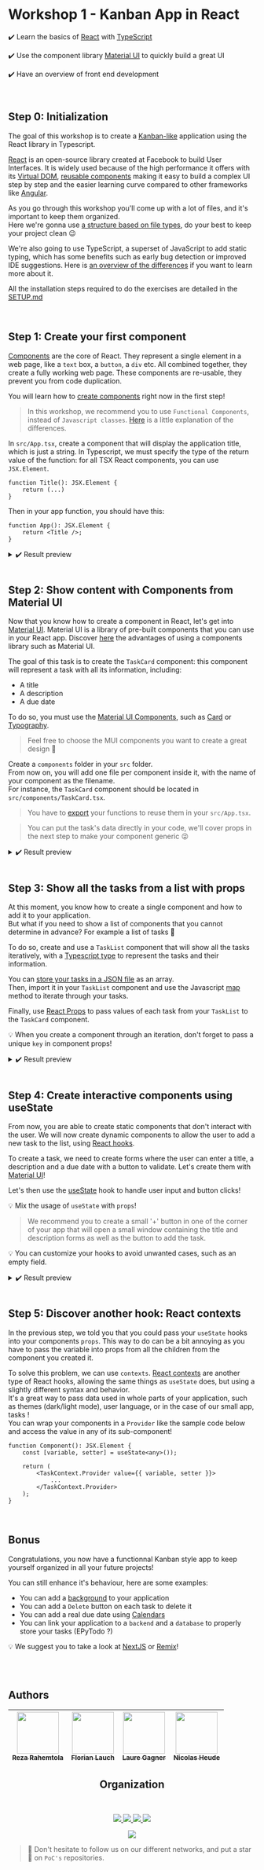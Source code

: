 # Workshop 1 - Kanban App in React

:heavy_check_mark: Learn the basics of [React](https://reactjs.org/) with [TypeScript](https://www.typescriptlang.org/)

:heavy_check_mark: Use the component library [Material UI](https://mui.com/) to quickly build a great UI

:heavy_check_mark: Have an overview of front end development

<br/>

## Step 0: Initialization

The goal of this workshop is to create a [Kanban-like](https://www.digite.com/kanban/what-is-kanban/) application using the React library in Typescript. 

[React](https://github.com/facebook/react) is an open-source library created at Facebook to build User Interfaces. It is widely used because of the high performance it offers with its [Virtual DOM](https://reactjs.org/docs/faq-internals.html#what-is-the-virtual-dom), [reusable components](https://reactjs.org/docs/components-and-props.html) making it easy to build a complex UI step by step and the easier learning curve compared to other frameworks like [Angular](https://angular.io/).

As you go through this workshop you'll come up with a lot of files, and it's important to keep them organized.  
Here we're gonna use [a structure based on file types](https://reactjs.org/docs/faq-structure.html#grouping-by-file-type), do your best to keep your project clean :wink:

We're also going to use TypeScript, a superset of JavaScript to add static typing, which has some benefits such as early bug detection or improved IDE suggestions. Here is [an overview of the differences](https://geekflare.com/typescript-vs-javascript/) if you want to learn more about it.  

All the installation steps required to do the exercises are detailed in the [SETUP.md](./SETUP.md)

<br/>

## Step 1: Create your first component

[Components](https://reactjs.org/docs/components-and-props.html) are the core of React. They represent a single element in a web page, like a `text` box, a `button`, a `div` etc. All combined together, they create a fully working web page. These components are re-usable, they prevent you from code duplication.

You will learn how to [create components](https://www.w3schools.com/react/react_components.asp) right now in the first step!

> In this workshop, we recommend you to use `Functional Components`, instead of `Javascript classes`. [Here](https://djoech.medium.com/functional-vs-class-components-in-react-231e3fbd7108) is a little explanation of the differences.

In `src/App.tsx`, create a component that will display the application title, which is just a string.
In Typescript, we must specify the type of the return value of the function: for all TSX React components, you can use `JSX.Element`.

```tsx
function Title(): JSX.Element {
    return (...)
}
```

Then in your app function, you should have this:

```tsx
function App(): JSX.Element {
    return <Title />;
}
```

<details>
	<summary>✔️ Result preview</summary>
	<br>
	<p>The background was added with simple CSS</p>
	<img src="https://user-images.githubusercontent.com/49811529/182241478-40f5e380-8de1-4062-96c3-1acde999ad90.png"/>
</details>

<br/>

## Step 2: Show content with Components from Material UI

Now that you know how to create a component in React, let's get into [Material UI](https://mui.com).
Material UI is a library of pre-built components that you can use in your React app.
Discover [here](https://dev.to/amberjones/5-delightful-things-about-material-ui-5402) the advantages of using a components library such as Material UI.

The goal of this task is to create the `TaskCard` component: this component will represent a task with all its information, including:
- A title
- A description
- A due date

To do so, you must use the [Material UI Components](https://mui.com/components/), such as [Card](https://mui.com/material-ui/react-card/) or [Typography](https://mui.com/material-ui/react-typography/).

> Feel free to choose the MUI components you want to create a great design 🚀

Create a `components` folder in your `src` folder.  
From now on, you will add one file per component inside it, with the name of your component as the filename.  
For instance, the `TaskCard` component should be located in `src/components/TaskCard.tsx`.

> You have to [export](https://medium.com/swlh/javascript-import-export-basics-ed7d94caf4c0) your functions to reuse them in your `src/App.tsx`.

> You can put the task's data directly in your code, we'll cover props in the next step to make your component generic 😜

<details>
	<summary>✔️ Result preview</summary>
	<img src="https://user-images.githubusercontent.com/49811529/182241268-4877fe93-b682-4416-8304-a9a37a2d7c86.png"/>
</details>

<br/>

## Step 3: Show all the tasks from a list with props

At this moment, you know how to create a single component and how to add it to your application.  
But what if you need to show a list of components that you cannot determine in advance? For example a list of tasks :thinking:

To do so, create and use a `TaskList` component that will show all the tasks iteratively, with a [Typescript type](https://www.typescriptlang.org/docs/handbook/basic-types.html) to represent the tasks and their information.  

You can [store your tasks in a JSON file](https://bobbyhadz.com/blog/javascript-import-json-file) as an array.  
Then, import it in your `TaskList` component and use the Javascript [map](https://reactjs.org/docs/lists-and-keys.html) method to iterate through your tasks.

Finally, use [React Props](https://reactjs.org/docs/components-and-props.html#rendering-a-component) to pass values of each task from your `TaskList` to the `TaskCard` component.

:bulb: When you create a component through an iteration, don't forget to pass a unique `key` in component props!

<details>
	<summary>✔️ Result preview</summary>
	<img src="https://user-images.githubusercontent.com/49811529/182241779-c76d5f95-39db-4989-8ee8-dc0de5b6db97.png"/>
</details>

<br>

## Step 4: Create interactive components using useState

From now, you are able to create static components that don't interact with the user.
We will now create dynamic components to allow the user to add a new task to the list, using [React hooks](https://reactjs.org/docs/hooks-intro.html).

To create a task, we need to create forms where the user can enter a title, a description and a due date with a button to validate. Let's create them with [Material UI](https://mui.com/components/)!

Let's then use the [useState](https://www.freecodecamp.org/news/introduction-to-react-hooks/) hook to handle user input and button clicks!

:bulb: Mix the usage of `useState` with `props`!

> We recommend you to create a small '+' button in one of the corner of your app that will open a small window containing the title and description forms as well as the button to add the task.

:bulb: You can customize your hooks to avoid unwanted cases, such as an empty field.

<details>
	<summary>✔️ Result preview</summary>
	<img src="https://user-images.githubusercontent.com/49811529/182242490-78432edc-c932-416f-a1f1-2449ac37686c.png"/>
</details>

<br/>

## Step 5: Discover another hook: React contexts

In the previous step, we told you that you could pass your `useState` hooks into your components `props`. This way to do can be a bit annoying as you have to pass the variable into props from all the children from the component you created it.

To solve this problem, we can use `contexts`. [React contexts](https://reactjs.org/docs/context.html) are another type of React hooks, allowing the same things as `useState` does, but using a slightly different syntax and behavior.  
It's a great way to pass data used in whole parts of your application, such as themes (dark/light mode), user language, or in the case of our small app, tasks !  
You can wrap your components in a `Provider` like the sample code below and access the value in any of its sub-component!
```tsx
function Component(): JSX.Element {
    const [variable, setter] = useState<any>());

    return (
        <TaskContext.Provider value={{ variable, setter }}>
            ...
        </TaskContext.Provider>
    );
}
```

<br/>

## Bonus

Congratulations, you now have a functionnal Kanban style app to keep yourself organized in all your future projects!

You can still enhance it's behaviour, here are some examples:

- You can add a [background](https://www.freecodecamp.org/news/react-background-image-tutorial-how-to-set-backgroundimage-with-inline-css-style/) to your application
- You can add a `Delete` button on each task to delete it
- You can add a real due date using [Calendars](https://mui.com/x/react-date-pickers/getting-started/)
- You can link your application to a `backend` and a `database` to properly store your tasks (EPyTodo ?)

:bulb: We suggest you to take a look at [NextJS](https://nextjs.org) or [Remix](https://remix.run)!

<br/><br/>
## Authors

| [<img src="https://github.com/RezaRahemtola.png?size=85" width=85><br><sub>Reza Rahemtola</sub>](https://github.com/RezaRahemtola) | [<img src="https://github.com/EdenComp.png?size=85" width=85><br><sub>Florian Lauch</sub>](https://github.com/EdenComp) | [<img src="https://github.com/Samoten777.png?size=85" width=85><br><sub>Laure Gagner</sub>](https://github.com/Samoten777) | [<img src="https://github.com/nicolasheude.png?size=85" width=85><br><sub>Nicolas Heude</sub>](https://github.com/nicolasheude) 
| :---: | :---: | :---: | :---: |
<h2 align=center>
Organization
</h2>
<br/>
<p align='center'>
    <a href="https://www.linkedin.com/company/pocinnovation/mycompany/">
        <img src="https://img.shields.io/badge/LinkedIn-0077B5?style=for-the-badge&logo=linkedin&logoColor=white">
    </a>
    <a href="https://www.instagram.com/pocinnovation/">
        <img src="https://img.shields.io/badge/Instagram-E4405F?style=for-the-badge&logo=instagram&logoColor=white">
    </a>
    <a href="https://twitter.com/PoCInnovation">
        <img src="https://img.shields.io/badge/Twitter-1DA1F2?style=for-the-badge&logo=twitter&logoColor=white">
    </a>
    <a href="https://discord.com/invite/Yqq2ADGDS7">
        <img src="https://img.shields.io/badge/Discord-7289DA?style=for-the-badge&logo=discord&logoColor=white">
    </a>
</p>
<p align=center>
    <a href="https://www.poc-innovation.fr/">
        <img src="https://img.shields.io/badge/WebSite-1a2b6d?style=for-the-badge&logo=GitHub Sponsors&logoColor=white">
    </a>
</p>

> :rocket: Don't hesitate to follow us on our different networks, and put a star 🌟 on `PoC's` repositories.
